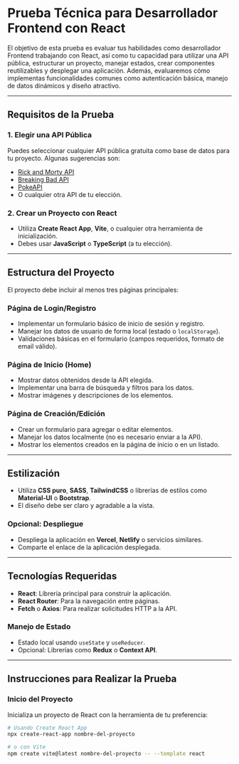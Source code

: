 # Prueba Técnica para Desarrollador Frontend con React

El objetivo de esta prueba es evaluar tus habilidades como desarrollador Frontend trabajando con React, así como tu capacidad para utilizar una API pública, estructurar un proyecto, manejar estados, crear componentes reutilizables y desplegar una aplicación. Además, evaluaremos cómo implementas funcionalidades comunes como autenticación básica, manejo de datos dinámicos y diseño atractivo.

---

## Requisitos de la Prueba

### 1. Elegir una API Pública

Puedes seleccionar cualquier API pública gratuita como base de datos para tu proyecto. Algunas sugerencias son:

- [Rick and Morty API](https://rickandmortyapi.com/)
- [Breaking Bad API](https://breakingbadapi.com/)
- [PokeAPI](https://pokeapi.co/)
- O cualquier otra API de tu elección.

### 2. Crear un Proyecto con React

- Utiliza **Create React App**, **Vite**, o cualquier otra herramienta de inicialización.
- Debes usar **JavaScript** o **TypeScript** (a tu elección).

---

## Estructura del Proyecto

El proyecto debe incluir al menos tres páginas principales:

### Página de Login/Registro
- Implementar un formulario básico de inicio de sesión y registro.
- Manejar los datos de usuario de forma local (estado o `localStorage`).
- Validaciones básicas en el formulario (campos requeridos, formato de email válido).

### Página de Inicio (Home)
- Mostrar datos obtenidos desde la API elegida.
- Implementar una barra de búsqueda y filtros para los datos.
- Mostrar imágenes y descripciones de los elementos.

### Página de Creación/Edición
- Crear un formulario para agregar o editar elementos.
- Manejar los datos localmente (no es necesario enviar a la API).
- Mostrar los elementos creados en la página de inicio o en un listado.

---

## Estilización

- Utiliza **CSS puro**, **SASS**, **TailwindCSS** o librerías de estilos como **Material-UI** o **Bootstrap**.
- El diseño debe ser claro y agradable a la vista.

### Opcional: Despliegue
- Despliega la aplicación en **Vercel**, **Netlify** o servicios similares.
- Comparte el enlace de la aplicación desplegada.

---

## Tecnologías Requeridas

- **React**: Librería principal para construir la aplicación.
- **React Router**: Para la navegación entre páginas.
- **Fetch** o **Axios**: Para realizar solicitudes HTTP a la API.

### Manejo de Estado
- Estado local usando `useState` y `useReducer`.
- Opcional: Librerías como **Redux** o **Context API**.

---

## Instrucciones para Realizar la Prueba

### Inicio del Proyecto
Inicializa un proyecto de React con la herramienta de tu preferencia:

```bash
# Usando Create React App
npx create-react-app nombre-del-proyecto

# o con Vite
npm create vite@latest nombre-del-proyecto -- --template react